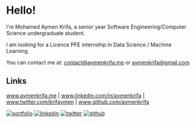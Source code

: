 
# Hello!

I'm Mohamed Aymen Krifa, a senior year Software Engineering/Computer Science undergraduate student.

I am looking for a Licence PFE internship in Data Science / Machine Learning

You can contact me at: contact@aymenkrifa.me or aymenkrifa@gmail.com

## Links
www.aymenkrifa.me | www.linkedin.com/in/aymenkrifa | www.twitter.com/krifaymen | www.github.com/aymenkrifa

[![portfolio](https://img.shields.io/badge/website-000000?style=for-the-badge&logo=About.me&logoColor=white)](https://aymenkrifa.me/)
[![linkedin](https://img.shields.io/badge/linkedin-0A66C2?style=for-the-badge&logo=linkedin&logoColor=white)](https://www.linkedin.com/in/aymenkrifa/)
[![twitter](https://img.shields.io/badge/twitter-1DA1F2?style=for-the-badge&logo=twitter&logoColor=white)](https://twitter.com/krifaymen)
[![github](https://img.shields.io/badge/GitHub-100000?style=for-the-badge&logo=github&logoColor=white)]("htttps://github.com/aymenkrifa)
